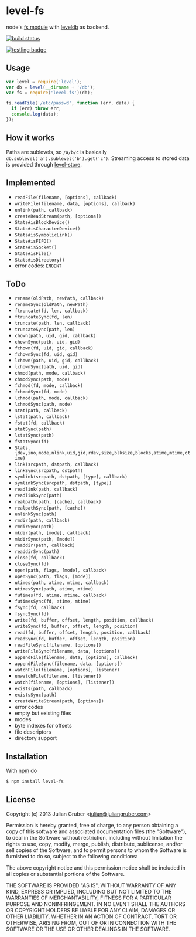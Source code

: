 
# level-fs

node's [fs module](http://nodejs.org/api/fs.html) with
[leveldb](https://github.com/rvagg/node-levelup) as backend.

[![build status](https://secure.travis-ci.org/juliangruber/level-fs.png)](http://travis-ci.org/juliangruber/level-fs)

[![testling badge](https://ci.testling.com/juliangruber/level-fs.png)](https://ci.testling.com/juliangruber/level-fs)

## Usage

```js
var level = require('level');
var db = level(__dirname + '/db');
var fs = require('level-fs')(db);

fs.readFile('/etc/passwd', function (err, data) {
  if (err) throw err;
  console.log(data);
});
```

## How it works

Paths are sublevels, so `/a/b/c` is basically `db.sublevel('a').sublevel('b').get('c')`.
Streaming access to stored data is provided through
[level-store](https://github.com/juliangruber/level-store).

## Implemented

* `readFile(filename, [options], callback)`
* `writeFile(filename, data, [options], callback)`
* `unlink(path, callback)`
* `createReadStream(path, [options])`
* `Stats#isBlockDevice()`
* `Stats#isCharacterDevice()`
* `Stats#isSymbolicLink()`
* `Stats#isFIFO()`
* `Stats#isSocket()`
* `Stats#isFile()`
* `Stats#isDirectory()`
* error codes: `ENOENT`

## ToDo

* `rename(oldPath, newPath, callback)`
* `renameSync(oldPath, newPath)`
* `ftruncate(fd, len, callback)`
* `ftruncateSync(fd, len)`
* `truncate(path, len, callback)`
* `truncateSync(path, len)`
* `chown(path, uid, gid, callback)`
* `chownSync(path, uid, gid)`
* `fchown(fd, uid, gid, callback)`
* `fchownSync(fd, uid, gid)`
* `lchown(path, uid, gid, callback)`
* `lchownSync(path, uid, gid)`
* `chmod(path, mode, callback)`
* `chmodSync(path, mode)`
* `fchmod(fd, mode, callback)`
* `fchmodSync(fd, mode)`
* `lchmod(path, mode, callback)`
* `lchmodSync(path, mode)`
* `stat(path, callback)`
* `lstat(path, callback)`
* `fstat(fd, callback)`
* `statSync(path)`
* `lstatSync(path)`
* `fstatSync(fd)`
* `Stats.{dev,ino,mode,nlink,uid,gid,rdev,size,blksize,blocks,atime,mtime,ctime}`
* `link(srcpath, dstpath, callback)`
* `linkSync(srcpath, dstpath)`
* `symlink(srcpath, dstpath, [type], callback)`
* `symlinkSync(srcpath, dstpath, [type])`
* `readlink(path, callback)`
* `readlinkSync(path)`
* `realpath(path, [cache], callback)`
* `realpathSync(path, [cache])`
* `unlinkSync(path)`
* `rmdir(path, callback)`
* `rmdirSync(path)`
* `mkdir(path, [mode], callback)`
* `mkdirSync(path, [mode])`
* `readdir(path, callback)`
* `readdirSync(path)`
* `close(fd, callback)`
* `closeSync(fd)`
* `open(path, flags, [mode], callback)`
* `openSync(path, flags, [mode])`
* `utimes(path, atime, mtime, callback)`
* `utimesSync(path, atime, mtime)`
* `futimes(fd, atime, mtime, callback)`
* `futimesSync(fd, atime, mtime)`
* `fsync(fd, callback)`
* `fsyncSync(fd)`
* `write(fd, buffer, offset, length, position, callback)`
* `writeSync(fd, buffer, offset, length, position)`
* `read(fd, buffer, offset, length, position, callback)`
* `readSync(fd, buffer, offset, length, position)`
* `readFileSync(filename, [options])`
* `writeFileSync(filename, data, [options])`
* `appendFile(filename, data, [options], callback)`
* `appendFileSync(filename, data, [options])`
* `watchFile(filename, [options], listener)`
* `unwatchFile(filename, [listener])`
* `watch(filename, [options], [listener])`
* `exists(path, callback)`
* `existsSync(path)`
* `createWriteStream(path, [options])`
* error codes
* empty but existing files
* modes
* byte indexes for offsets
* file descriptors
* directory support

## Installation

With [npm](http://npmjs.org) do

```bash
$ npm install level-fs
```

## License

Copyright (c) 2013 Julian Gruber &lt;julian@juliangruber.com&gt;

Permission is hereby granted, free of charge, to any person obtaining a copy
of this software and associated documentation files (the "Software"), to deal
in the Software without restriction, including without limitation the rights
to use, copy, modify, merge, publish, distribute, sublicense, and/or sell
copies of the Software, and to permit persons to whom the Software is
furnished to do so, subject to the following conditions:

The above copyright notice and this permission notice shall be included in
all copies or substantial portions of the Software.

THE SOFTWARE IS PROVIDED "AS IS", WITHOUT WARRANTY OF ANY KIND, EXPRESS OR
IMPLIED, INCLUDING BUT NOT LIMITED TO THE WARRANTIES OF MERCHANTABILITY,
FITNESS FOR A PARTICULAR PURPOSE AND NONINFRINGEMENT. IN NO EVENT SHALL THE
AUTHORS OR COPYRIGHT HOLDERS BE LIABLE FOR ANY CLAIM, DAMAGES OR OTHER
LIABILITY, WHETHER IN AN ACTION OF CONTRACT, TORT OR OTHERWISE, ARISING FROM,
OUT OF OR IN CONNECTION WITH THE SOFTWARE OR THE USE OR OTHER DEALINGS IN
THE SOFTWARE.
